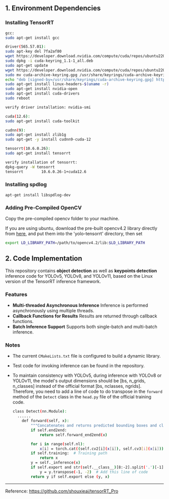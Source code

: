 ## 1. Environment Dependencies

### Installing TensorRT

```bash
gcc: 
sudo apt-get install gcc

driver(565.57.01):
sudo apt-key del 7fa2af80
wget https://developer.download.nvidia.com/compute/cuda/repos/ubuntu2204/x86_64/cuda-keyring_1.1-1_all.deb
sudo dpkg -i cuda-keyring_1.1-1_all.deb
sudo apt-get update
wget https://developer.download.nvidia.com/compute/cuda/repos/ubuntu2204/x86_64/cuda-archive-keyring.gpg
sudo mv cuda-archive-keyring.gpg /usr/share/keyrings/cuda-archive-keyring.gpg
echo "deb [signed-by=/usr/share/keyrings/cuda-archive-keyring.gpg] https://developer.download.nvidia.com/compute/cuda/repos/ubuntu2204/x86_64/ /" | sudo tee /etc/apt/sources.list.d/cuda-ubuntu2204-x86_64.list
sudo apt-get install linux-headers-$(uname -r)
sudo apt-get install nvidia-open
sudo apt-get install cuda-drivers
sudo reboot

verify driver installation: nvidia-smi

cuda(12.6):
sudo apt-get install cuda-toolkit

cudnn(9):
sudo apt-get install zlib1g
sudo apt-get -y install cudnn9-cuda-12

tensorrt(10.6.0.26):
sudo apt-get install tensorrt

verify installation of tensorrt:
dpkg-query -W tensorrt
tensorrt        10.6.0.26-1+cuda12.6
```

### Installing spdlog

```
apt-get install libspdlog-dev
```

### Adding Pre-Compiled OpenCV

Copy the pre-compiled opencv folder to your machine.

If you are using ubuntu, download the pre-built opencv4.2 library directly from [here](https://github.com/JasonSloan/DeepFusion/releases/download/v111/opencv4.2.tar), and put them into the  'yolo-tensorrt' directory, then set

```bash
export LD_LIBRARY_PATH=/path/to/opencv4.2/lib:$LD_LIBRARY_PATH
```

## 2. Code Implementation

This repository contains **object detection** as well as **keypoints detection** inference code for YOLOv5, YOLOv8, and YOLOv11, based on the Linux version of the TensorRT inference framework.

### Features

- **Multi-threaded Asynchronous Inference**
  Inference is performed asynchronously using multiple threads.
- **Callback Functions for Results**
  Results are returned through callback functions.
- **Batch Inference Support**
  Supports both single-batch and multi-batch inference.

### Notes

- The current `CMakeLists.txt` file is configured to build a dynamic library.

- Test code for invoking inference can be found in the <test-model-infer> repository.

- To maintain consistency with YOLOv5, during inference with YOLOv8 or YOLOv11, the model's output dimensions should be [bs, n_grids, n_classes] instead of the official format [bs, nclasses, ngrids]. Therefore, you need to add a line of code to do transpose in the `forward` method of the `Detect` class in the `head.py` file of the official training code.

  ```bash
  class Detect(nn.Module):
  	......
      def forward(self, x):
          """Concatenates and returns predicted bounding boxes and class probabilities."""
          if self.end2end:
              return self.forward_end2end(x)

          for i in range(self.nl):
              x[i] = torch.cat((self.cv2[i](x[i]), self.cv3[i](x[i])), 1)
          if self.training:  # Training path
              return x
          y = self._inference(x)
          if self.export and str(self.__class__)[8:-2].split('.')[-1] == 'Detect':
              y = y.transpose(-1, -2)  # Add this line of code
          return y if self.export else (y, x)
  ```

------

Reference: https://github.com/shouxieai/tensorRT_Pro

